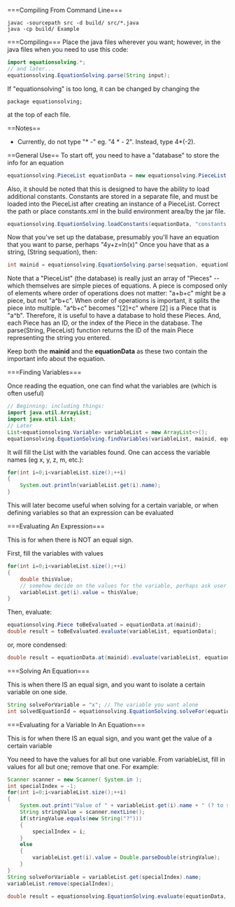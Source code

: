 ===Compiling From Command Line===
```
javac -sourcepath src -d build/ src/*.java
java -cp build/ Example
```

===Compiling===
Place the java files wherever you want; however, in the java files when you need to use this code:
```java
import equationsolving.*;
// and later...
equationsolving.EquationSolving.parse(String input);
```

If "equationsolving" is too long, it can be changed by changing the
```
package equationsolving;
```
at the top of each file.

==Notes==
- Currently, do not type "* -" eg. "4 * - 2".  Instead, type 4*(-2).

==General Use==
To start off, you need to have a "database" to store the info for an equation
```java
equationsolving.PieceList equationData = new equationsolving.PieceList();
```

Also, it should be noted that this is designed to have the ability to load additional
constants.  Constants are stored in a separate file, and must be loaded into the 
PieceList after creating an instance of a PieceList.  Correct the path or place constants.xml
in the build environment area/by the jar file.

```java
equationsolving.EquationSolving.loadConstants(equationData, "constants.xml");
```

Now that you've set up the database, presumably you'll have an equation that you want to parse, perhaps "4y+z=ln(x)"
Once you have that as a string, (String sequation), then:

```java
int mainid = equationsolving.EquationSolving.parse(sequation, equationData);
```

Note that a "PieceList" (the database) is really just an array of "Pieces" -- which themselves are 
simple pieces of equations.  A piece is composed only of elements where order of operations does not
matter: "a+b+c" might be a piece, but not "a^b+c".  When order of operations is important, it splits
the piece into multiple.  "a^b+c" becomes "\[2\]+c" where \[2\] is a Piece that is "a^b".  Therefore, it is
useful to have a database to hold these Pieces.  And, each Piece has an ID, or the index of the Piece in
the database.  The parse(String, PieceList) function returns the ID of the main Piece representing the
string you entered.

Keep both the **mainid** and the **equationData** as these two contain the important info about the equation.

===Finding Variables===

Once reading the equation, one can find what the variables are (which is often useful)

```java
// Beginning: including things:
import java.util.ArrayList;
import java.util.List;
// Later
List<equationsolving.Variable> variableList = new ArrayList<>();
equationsolving.EquationSolving.findVariables(variableList, mainid, equationData);
```

It will fill the List with the variables found.  One can access the variable names (eg x, y, z, m, etc.):

```java
for(int i=0;i<variableList.size();++i)
{
	System.out.println(variableList.get(i).name);
}
```

This will later become useful when solving for a certain variable, or when defining variables so that an
expression can be evaluated

===Evaluating An Expression===

This is for when there is NOT an equal sign.

First, fill the variables with values

```java
for(int i=0;i<variableList.size();++i)
{
	double thisValue;
	// somehow decide on the values for the variable, perhaps ask user
	variableList.get(i).value = thisValue;
}
```

Then, evaluate:

```java
equationsolving.Piece toBeEvaluated = equationData.at(mainid);
double result = toBeEvaluated.evaluate(variableList, equationData);
```

or, more condensed:

```java
double result = equationData.at(mainid).evaluate(variableList, equationData);
```

===Solving An Equation===

This is when there IS an equal sign, and you want to isolate a certain variable on one side.

```java
String solveForVariable = "x"; // The variable you want alone
int solvedEquationId = equationsolving.EquationSolving.solveFor(equationData, mainid, solveForVariable);
```

===Evaluating for a Variable In An Equation===

This is for when there IS an equal sign, and you want get the value of a certain variable

You need to have the values for all but one variable.  From variableList, fill in values for all but one;
remove that one.  For example:

```java
Scanner scanner = new Scanner( System.in );
int specialIndex = -1;
for(int i=0;i<variableList.size();++i)
{
	System.out.print("Value of " + variableList.get(i).name + " (? to solve for): ");
	String stringValue = scanner.nextLine();
	if(stringValue.equals(new String("?")))
	{
		specialIndex = i;
	}
	else
	{
		variableList.get(i).value = Double.parseDouble(stringValue);
	}
}
String solveForVariable = variableList.get(specialIndex).name;
variableList.remove(specialIndex);
```

```java
double result = equationsolving.EquationSolving.evaluate(equationData, mainid, solveForVariable, variableList);
```

